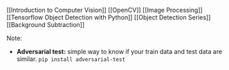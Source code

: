 [[Introduction to Computer Vision]]
[[OpenCV]]
[[Image Processing]]
[[Tensorflow Object Detection with Python]]
[[Object Detection Series]]
[[Background Subtraction]]

Note:
+ **Adversarial test:** simple way to know if your train data and test data are similar. `pip install adversarial-test`

